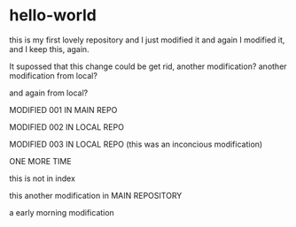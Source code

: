 hello-world
===========

this is my first lovely repository and I just modified it and again I modified it, and I keep this, again.

It supossed that this change could be get rid, another modification? another modification from local?

and again from local?

MODIFIED 001 IN MAIN REPO

MODIFIED 002 IN LOCAL REPO

MODIFIED 003 IN LOCAL REPO (this was an inconcious modification)

ONE MORE TIME

this is not in index

this another modification in MAIN REPOSITORY

a early morning modification    
